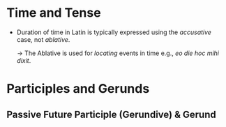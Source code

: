 # Time and Tense

- Duration of time in Latin is typically expressed
  using the *accusative* case, not *ablative*.

  -> The Ablative is used for *locating* events in time
  e.g., *eo die hoc mihi dixit*. 

# Participles and Gerunds

## Passive Future Participle (Gerundive) & Gerund
